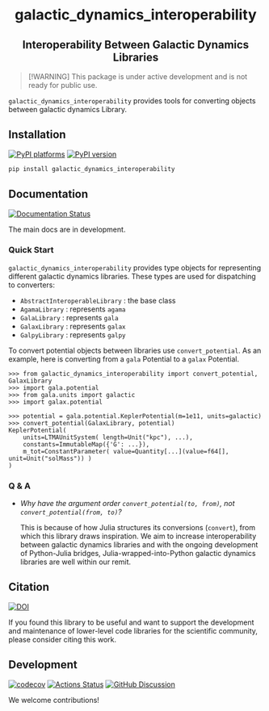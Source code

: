 <h1 align='center'> galactic_dynamics_interoperability </h1>
<h2 align="center"> Interoperability Between Galactic Dynamics Libraries </h2>

> [!WARNING] This package is under active development and is not ready for
> public use.

`galactic_dynamics_interoperability` provides tools for converting objects
between galactic dynamics Library.

## Installation

[![PyPI platforms][pypi-platforms]][pypi-link]
[![PyPI version][pypi-version]][pypi-link]

```bash
pip install galactic_dynamics_interoperability
```

## Documentation

[![Documentation Status][rtd-badge]][rtd-link]

The main docs are in development.

### Quick Start

`galactic_dynamics_interoperability` provides type objects for representing
different galactic dynamics libraries. These types are used for dispatching to
converters:

- `AbstractInteroperableLibrary` : the base class
- `AgamaLibrary` : represents `agama`
- `GalaLibrary` : represents `gala`
- `GalaxLibrary` : represents `galax`
- `GalpyLibrary` : represents `galpy`

To convert potential objects between libraries use `convert_potential`. As an
example, here is converting from a `gala` Potential to a `galax` Potential.

```pycon
>>> from galactic_dynamics_interoperability import convert_potential, GalaxLibrary
>>> import gala.potential
>>> from gala.units import galactic
>>> import galax.potential

>>> potential = gala.potential.KeplerPotential(m=1e11, units=galactic)
>>> convert_potential(GalaxLibrary, potential)
KeplerPotential(
    units=LTMAUnitSystem( length=Unit("kpc"), ...),
    constants=ImmutableMap({'G': ...}),
    m_tot=ConstantParameter( value=Quantity[...](value=f64[], unit=Unit("solMass")) )
)
```

### Q & A

- _Why have the argument order `convert_potential(to, from)`, not
  `convert_potential(from, to)`?_

  This is because of how Julia structures its conversions (`convert`), from
  which this library draws inspiration. We aim to increase interoperability
  between galactic dynamics libraries and with the ongoing development of
  Python-Julia bridges, Julia-wrapped-into-Python galactic dynamics libraries
  are well within our remit.

## Citation

[![DOI][zenodo-badge]][zenodo-link]

If you found this library to be useful and want to support the development and
maintenance of lower-level code libraries for the scientific community, please
consider citing this work.

## Development

[![codecov][codecov-badge]][codecov-link]
[![Actions Status][actions-badge]][actions-link]
[![GitHub Discussion][github-discussions-badge]][github-discussions-link]

We welcome contributions!

<!-- prettier-ignore-start -->
[actions-badge]:            https://github.com/GalacticDynamics/galactic_dynamics_interoperability/workflows/CI/badge.svg
[actions-link]:             https://github.com/GalacticDynamics/galactic_dynamics_interoperability/actions
[github-discussions-badge]: https://img.shields.io/static/v1?label=Discussions&message=Ask&color=blue&logo=github
[codecov-badge]:            https://codecov.io/gh/GalacticDynamics/galactic_dynamics_interoperability/graph/badge.svg
[codecov-link]:             https://codecov.io/gh/GalacticDynamics/galactic_dynamics_interoperability
[github-discussions-link]:  https://github.com/GalacticDynamics/galactic_dynamics_interoperability/discussions
[pypi-link]:                https://pypi.org/project/galactic_dynamics_interoperability/
[pypi-platforms]:           https://img.shields.io/pypi/pyversions/galactic_dynamics_interoperability
[pypi-version]:             https://img.shields.io/pypi/v/galactic_dynamics_interoperability
[rtd-badge]:                https://readthedocs.org/projects/galactic_dynamics_interoperability/badge/?version=latest
[rtd-link]:                 https://galactic_dynamics_interoperability.readthedocs.io/en/latest/?badge=latest
[zenodo-badge]:             https://zenodo.org/badge/755708966.svg
[zenodo-link]:              https://zenodo.org/doi/10.5281/zenodo.10850557

<!-- prettier-ignore-end -->
